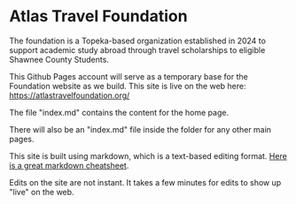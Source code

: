 # Atlas Travel Foundation
The foundation is a Topeka-based organization established in 2024 to support academic study abroad through travel scholarships to eligible Shawnee County Students.

This Github Pages account will serve as a temporary base for the Foundation website as we build. This site is live on the web here: https://atlastravelfoundation.org/

The file "index.md" contains the content for the home page. 

There will also be an "index.md" file inside the folder for any other main pages. 

This site is built using markdown, which is a text-based editing format. [Here is a great markdown cheatsheet](https://github.com/adam-p/markdown-here/wiki/markdown-cheatsheet).

Edits on the site are not instant. It takes a few minutes for edits to show up "live" on the web. 
